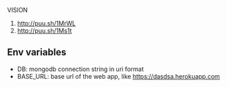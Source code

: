 VISION

1. http://puu.sh/1MrWL
2. http://puu.sh/1Ms1t


## Env variables

-  DB: mongodb connection string in uri format
-  BASE_URL: base url of the web app, like https://dasdsa.herokuapp.com
